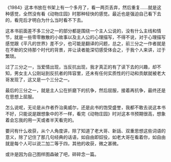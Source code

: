《1984》这本书放在书架上有一个多月了，看一两页丢弃，然后重复……就是这种感觉，全然没有看《动物庄园》时那种轻快的感觉。最近也是强迫自己看下去的，看完后才明白为什么当时看不下去。

这本书前面差不多三分之一的部分都是围绕一个主人公说的，没有什么主线和情节，就是一些零零散散的小故事以及主人公的心理描写，不得不说，对于心理描写感觉跟《平凡的世界》差不少，也可能是翻译的问题，总之，前三分之一作者就是在不断的交待那个时代的背景，并让读者能深切感受体会之，于我个人来讲，过于繁琐。

过了三分之一，当爱情出现，当反抗出现，我才真正的有了读下去的兴趣，却不知，男女主人公刚站到反抗者的阵容里，还未有任何实质性的行动和贡献就被老大哥发现了，这又是一个三分之一。

最后的三分之一，就是主人公在折磨下的抗争，然后屈服，接着再抗争，最终还是在思想上屈服。

怎么说呢，无论是从作者乔治奥威尔，还是此书的饱受盛誉，我都不敢去说这本书不好，只能说是跟想象中的不一样，看完《动物庄园》时对这本书预期很高，想象着会忘我的用一天或者半天看完的。

要问有什么收获，从个人角度讲，除了知道了老大哥、新話、双重思想这些词语的意义，除了记住了那几句经典的话语，如自由即奴役，如老大哥在看着你，如自由就是每个人可以说二加二等于四，其他的收获，微之甚微。

或许是因为自己图样图森破了吧，碎碎念一篇。
